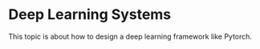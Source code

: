 # Deep Learning Systems

This topic is about how to design a deep learning framework like Pytorch.&#x20;
